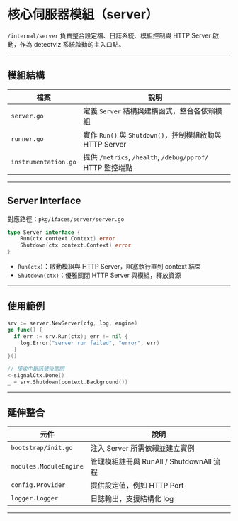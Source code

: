 

# 核心伺服器模組（server）

`/internal/server` 負責整合設定檔、日誌系統、模組控制與 HTTP Server 啟動，作為 detectviz 系統啟動的主入口點。

---

## 模組結構

| 檔案 | 說明 |
|------|------|
| `server.go` | 定義 `Server` 結構與建構函式，整合各依賴模組 |
| `runner.go` | 實作 `Run()` 與 `Shutdown()`，控制模組啟動與 HTTP Server |
| `instrumentation.go` | 提供 `/metrics`, `/health`, `/debug/pprof/` HTTP 監控端點 |

---

## Server Interface

對應路徑：`pkg/ifaces/server/server.go`

```go
type Server interface {
	Run(ctx context.Context) error
	Shutdown(ctx context.Context) error
}
```

- `Run(ctx)`：啟動模組與 HTTP Server，阻塞執行直到 context 結束
- `Shutdown(ctx)`：優雅關閉 HTTP Server 與模組，釋放資源

---

## 使用範例

```go
srv := server.NewServer(cfg, log, engine)
go func() {
  if err := srv.Run(ctx); err != nil {
    log.Error("server run failed", "error", err)
  }
}()

// 接收中斷訊號後關閉
<-signalCtx.Done()
_ = srv.Shutdown(context.Background())
```

---

## 延伸整合

| 元件 | 說明 |
|------|------|
| `bootstrap/init.go` | 注入 Server 所需依賴並建立實例 |
| `modules.ModuleEngine` | 管理模組註冊與 RunAll / ShutdownAll 流程 |
| `config.Provider` | 提供設定值，例如 HTTP Port |
| `logger.Logger` | 日誌輸出，支援結構化 log |

---